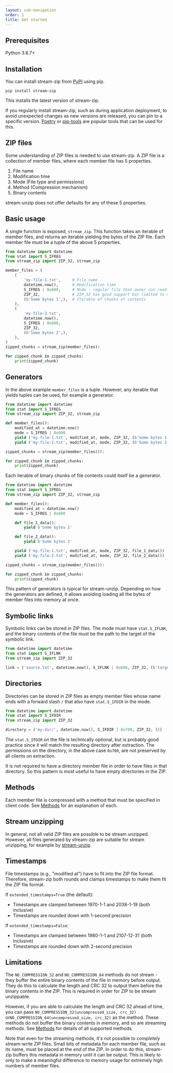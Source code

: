 ```yaml
---
layout: sub-navigation
order: 1
title: Get started
---
```



## Prerequisites

Python 3.6.7+


## Installation

You can install stream-zip from [PyPI](https://pypi.org/project/stream-zip/) using pip.

```shell
pip install stream-zip
```

This installs the latest version of stream-zip.

If you regularly install stream-zip, such as during application deployment, to avoid unexpected changes as new versions are released, you can pin to a specific version. [Poetry](https://python-poetry.org/) or [pip-tools](https://pip-tools.readthedocs.io/en/latest/) are popular tools that can be used for this.


## ZIP files

Some understanding of ZIP files is needed to use stream-zip. A ZIP file is a collection of member files, where each member file has 5 properties.

1. File name
2. Modification time
3. Mode (File type and permissions)
4. Method (Compression mechanism)
5. Binary contents

stream-unzip does not offer defaults for any of these 5 properties.


## Basic usage

A single function is exposed, `stream_zip`. This function takes an iterable of member files, and returns an iterable yielding the bytes of the ZIP file. Each member file must be a tuple of the above 5 properties.

```python
from datetime import datetime
from stat import S_IFREG
from stream_zip import ZIP_32, stream_zip

member_files = (
    (
        'my-file-1.txt',     # File name
        datetime.now(),      # Modification time
        S_IFREG | 0o600,     # Mode - regular file that owner can read and write
        ZIP_32,              # ZIP_32 has good support but limited to 4GiB
        (b'Some bytes 1',),  # Iterable of chunks of contents
    ),
    (
        'my-file-2.txt',
        datetime.now(),
        S_IFREG | 0o600,
        ZIP_32,
        (b'Some bytes 2',),
    ),
)
zipped_chunks = stream_zip(member_files):

for zipped_chunk in zipped_chunks:
    print(zipped_chunk)
```

## Generators

In the above example `member_files` is a tuple. However, any iterable that yields tuples can be used, for example a generator.

```python
from datetime import datetime
from stat import S_IFREG
from stream_zip import ZIP_32, stream_zip

def member_files():
    modified_at = datetime.now()
    mode = S_IFREG | 0o600
    yield ('my-file-1.txt', modified_at, mode, ZIP_32, (b'Some bytes 1',))
    yield ('my-file-2.txt', modified_at, mode, ZIP_32, (b'Some bytes 2',))

zipped_chunks = stream_zip(member_files()):

for zipped_chunk in zipped_chunks:
    print(zipped_chunk)
```

Each iterable of binary chunks of file contents could itself be a generator.

```python
from datetime import datetime
from stat import S_IFREG
from stream_zip import ZIP_32, stream_zip

def member_files():
    modified_at = datetime.now()
    mode = S_IFREG | 0o600

    def file_1_data():
        yield b'Some bytes 1'

    def file_2_data():
        yield b'Some bytes 2'

    yield ('my-file-1.txt', modified_at, mode, ZIP_32, file_1_data())
    yield ('my-file-2.txt', modified_at, mode, ZIP_32, file_2_data())

zipped_chunks = stream_zip(member_files()):

for zipped_chunk in zipped_chunks:
    print(zipped_chunk)
```

This pattern of generators is typical for stream-unzip. Depending on how the generators are defined, it allows avoiding loading all the bytes of member files into memory at once.


## Symbolic links

Symbolic links can be stored in ZIP files. The mode must have `stat.S_IFLNK`, and the binary contents of the file must be the path to the target of the symbolic link.

```python
from datetime import datetime
from stat import S_IFLNK
from stream_zip import ZIP_32

link = ('source.txt', datetime.now(), S_IFLNK | 0o600, ZIP_32, (b'target.txt',))
```


## Directories

Directories can be stored in ZIP files as empty member files whose name ends with a forward slash `/` that also have `stat.S_IFDIR` in the mode.

```python
from datetime import datetime
from stat import S_IFDIR
from stream_zip import ZIP_32

directory = ('my-dir/', datetime.now(), S_IFDIR | 0o700, ZIP_32, ())
```

The `stat.S_IFDIR` on the file is technically optional, but is probably good practice since it will match the resulting directory after extraction. The permissions on the directory, in the above case `0o700`, are not preserved by all clients on extraction.

It is not required to have a directory member file in order to have files in that directory. So this pattern is most useful to have empty directories in the ZIP.


## Methods

Each member file is compressed with a method that must be specified in client code. See [Methods](/methods/) for an explanation of each.


## Stream unzipping

In general, not all valid ZIP files are possible to be stream unzipped. However, all files generated by stream-zip are suitable for stream unzipping, for example by [stream-unzip](https://stream-unzip.docs.trade.gov.uk/).


## Timestamps

File timestamps (e.g., "modified at") have to fit into the ZIP file format.
Therefore, stream-zip both rounds and clamps timestamps to make them fit the ZIP file format.

If `extended_timestamps=True` (the default):

 * Timestamps are clamped between 1970-1-1 and 2038-1-19 (both inclusive)
 * Timestamps are rounded down with 1-second precision

If `extended_timestamps=False`:

 * Timestamps are clamped between 1980-1-1 and 2107-12-31 (both inclusive)
 * Timestamps are rounded down with 2-second precision

## Limitations

The `NO_COMPRESSION_32` and `NO_COMPRESSION_64` methods do not stream - they buffer the entire binary contents of the file in memory before output. They do this to calculate the length and CRC 32 to output them before the binary contents in the ZIP. This is required in order for ZIP to be stream unzippable.

However, if you are able to calculate the length and CRC 32 ahead of time, you can pass `NO_COMPRESSION_32(uncompressed_size, crc_32)` or`NO_COMPRESSION_64(uncompressed_size, crc_32)` as the method. These methods do not buffer the binary contents in memory, and so are streaming methods. See [Methods](/methods/) for details of all supported methods.

Note that even for the streaming methods, it's not possible to _completely_ stream-write ZIP files. Small bits of metadata for each member file, such as its name, must be placed at the _end_ of the ZIP. In order to do this, stream-zip buffers this metadata in memory until it can be output. This is likely to only to make a meaningful difference to memory usage for extremely high numbers of member files.
